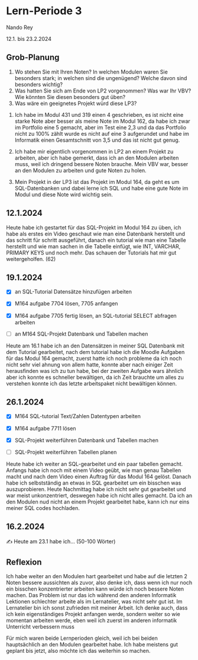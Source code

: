 # Lern-Periode 3

Nando Rey

12.1. bis 23.2.2024

## Grob-Planung

1. Wo stehen Sie mit Ihren Noten? In welchen Modulen waren Sie besonders stark; in welchen sind die ungenügend? Welche davon sind besonders wichtig?
2. Was hatten Sie sich am Ende von LP2 vorgenommen? Was war Ihr VBV? Wie könnten Sie diesen besonders gut üben?
3. Was wäre ein geeignetes Projekt würd diese LP3?

 1) Ich habe im Modul 431 und 319 einen 4 geschrieben, es ist nicht eine starke Note aber besser als meine Note im 
    Modul 162, da habe ich zwar im Portfolio eine 5 gemacht, aber im Test eine 2,3 und da das Portfolio nicht zu 
    100% zählt wurde es nicht auf eine 3 aufgerundet und habe im Informatik einen Gesamtschnitt von 3,5 und das ist nicht gut genug.

 2) Ich habe mir eigentlich vorgenommen in LP2 an einem Projekt zu arbeiten, aber ich habe gemerkt, dass ich an den Modulen arbeiten muss, weil ich dringend bessere Noten 
    brauche. Mein VBV war, besser an den Modulen zu arbeiten und gute Noten zu holen.

 3) Mein Projekt in der LP3 ist das Projekt im Modul 164, da geht es um SQL-Datenbanken und dabei lerne ich SQL und habe eine gute Note im Modul und diese Note wird wichtig 
    sein.

## 12.1.2024

Heute habe ich gestartet für das SQL-Projekt im Modul 164 zu üben, ich habe als erstes ein Video geschaut wie man eine Datenbank herstellt und das schritt für schritt ausgeführt, danach ein tutorial wie man eine Tabelle herstellt und wie man sachen in die Tabelle einfügt, wie INT, VARCHAR, PRIMARY KEYS und noch mehr. Das schauen der Tutorials hat mir gut weitergeholfen. (62)

## 19.1.2024

- [x] an SQL-Tutorial Datensätze hinzufügen arbeiten
- [x] M164 aufgabe 7704 lösen, 7705 anfangen
- [x] M164 aufgabe 7705 fertig lösen, an SQL-tutorial SELECT abfragen arbeiten
- [ ] an M164 SQL-Projekt Datenbank und Tabellen machen


Heute am 16.1 habe ich an den Datensätzen in meiner SQL Datenbank mit dem Tutorial gearbeitet, nach dem tutorial habe ich die Moodle Aufgaben für das Modul 164 gemacht, zuerst hatte ich noch probleme da ich noch nicht sehr viel ahnung von allem hatte, konnte aber nach einiger Zeit herausfinden was ich zu tun habe, bei der zweiten Aufgabe wars ähnlich aber ich konnte es schneller bewältigen, da ich Zeit brauchte um alles zu verstehen konnte ich das letzte arbeitspaket nicht bewältigen können.


## 26.1.2024

- [x] M164 SQL-tutorial Text/Zahlen Datentypen arbeiten
- [x] M164 aufgabe 7711 lösen
- [x] SQL-Projekt weiterführen Datenbank und Tabellen machen
- [ ] SQL-Projekt weiterführen Tabellen planen


Heute habe ich weiter an SQL-gearbeitet und ein paar tabellen gemacht. Anfangs habe ich noch mit einem Video geübt, wie man genau Tabellen macht und nach dem Video einen Auftrag für das Modul 164 gelöst. Danach habe ich selbstständig an etwas in SQL gearbeitet um ein bisschen was auszuprobieren. Heute Nachmittag habe ich nicht sehr gut gearbeitet und war meist unkonzentriert, deswegen habe ich nicht alles gemacht. Da ich an den Modulen nud nicht an einem Projekt gearbeitet habe, kann ich nur eins meiner SQL codes hochladen.

## 16.2.2024

✍️ Heute am 23.1 habe ich... (50-100 Wörter)

## Reflexion

Ich habe weiter an den Modulen hart gearbeitet und habe auf die letzten 2 Noten bessere aussichten als zuvor, also denke ich, dass wenn ich nur noch ein bisschen konzentrierter arbeiten kann würde ich noch bessere Noten machen. Das Problem ist nur das ich während den anderen Informatik Lektionen schlechter arbeite als im Lernatelier, was nicht sehr gut ist. Im Lernatelier bin ich sonst zufrieden mit meiner Arbeit. Ich denke auch, dass ich kein eigenständiges Projekt anfangen werde, sondern weiter so wie momentan arbeiten werde, eben weil ich zuerst im anderen informatik Unterricht verbessern muss

Für mich waren beide Lernperioden gleich, weil ich bei beiden hauptsächlich an den Modulen gearbeitet habe.
Ich habe meistens gut geplant bis jetzt, also möchte ich das weiterhin so machen.
